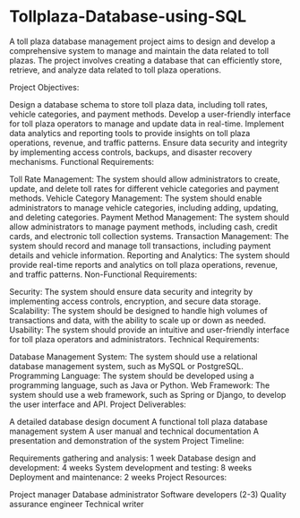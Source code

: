 # Tollplaza-Database-using-SQL
A toll plaza database management project aims to design and develop a comprehensive system to manage and maintain the data related to toll plazas. The project involves creating a database that can efficiently store, retrieve, and analyze data related to toll plaza operations.

Project Objectives:

Design a database schema to store toll plaza data, including toll rates, vehicle categories, and payment methods. Develop a user-friendly interface for toll plaza operators to manage and update data in real-time. Implement data analytics and reporting tools to provide insights on toll plaza operations, revenue, and traffic patterns. Ensure data security and integrity by implementing access controls, backups, and disaster recovery mechanisms. Functional Requirements:

Toll Rate Management: The system should allow administrators to create, update, and delete toll rates for different vehicle categories and payment methods. Vehicle Category Management: The system should enable administrators to manage vehicle categories, including adding, updating, and deleting categories. Payment Method Management: The system should allow administrators to manage payment methods, including cash, credit cards, and electronic toll collection systems. Transaction Management: The system should record and manage toll transactions, including payment details and vehicle information. Reporting and Analytics: The system should provide real-time reports and analytics on toll plaza operations, revenue, and traffic patterns. Non-Functional Requirements:

Security: The system should ensure data security and integrity by implementing access controls, encryption, and secure data storage. Scalability: The system should be designed to handle high volumes of transactions and data, with the ability to scale up or down as needed. Usability: The system should provide an intuitive and user-friendly interface for toll plaza operators and administrators. Technical Requirements:

Database Management System: The system should use a relational database management system, such as MySQL or PostgreSQL. Programming Language: The system should be developed using a programming language, such as Java or Python. Web Framework: The system should use a web framework, such as Spring or Django, to develop the user interface and API. Project Deliverables:

A detailed database design document A functional toll plaza database management system A user manual and technical documentation A presentation and demonstration of the system Project Timeline:

Requirements gathering and analysis: 1 week Database design and development: 4 weeks System development and testing: 8 weeks Deployment and maintenance: 2 weeks Project Resources:

Project manager Database administrator Software developers (2-3) Quality assurance engineer Technical writer
